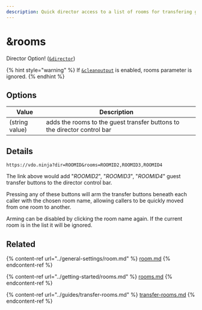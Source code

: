 ```yaml
---
description: Quick director access to a list of rooms for transfering guests
---
```


# \&rooms

Director Option! ([`&director`](../viewers-settings/director.md))

{% hint style="warning" %}
If [`&cleanoutput`](../advanced-settings/design-parameters/cleanoutput.md) is enabled, rooms parameter is ignored.
{% endhint %}

## Options

| Value          | Description                                                              |   |
| -------------- | ------------------------------------------------------------------------ | - |
| (string value) | adds the rooms to the guest transfer buttons to the director control bar |   |

## Details

```
https://vdo.ninja?dir=ROOMID&rooms=ROOMID2,ROOMID3,ROOMID4
```

The link above would add "_ROOMID2_", "_ROOMID3_", "_ROOMID4_" guest transfer buttons to the director control bar.

Pressing any of these buttons will arm the transfer buttons beneath each caller with the chosen room name, allowing callers to be quickly moved from one room to another.

Arming can be disabled by clicking the room name again. If the current room is in the list it will be ignored.

## Related

{% content-ref url="../general-settings/room.md" %}
[room.md](../general-settings/room.md)
{% endcontent-ref %}

{% content-ref url="../getting-started/rooms.md" %}
[rooms.md](../getting-started/rooms.md)
{% endcontent-ref %}

{% content-ref url="../guides/transfer-rooms.md" %}
[transfer-rooms.md](../guides/transfer-rooms.md)
{% endcontent-ref %}

